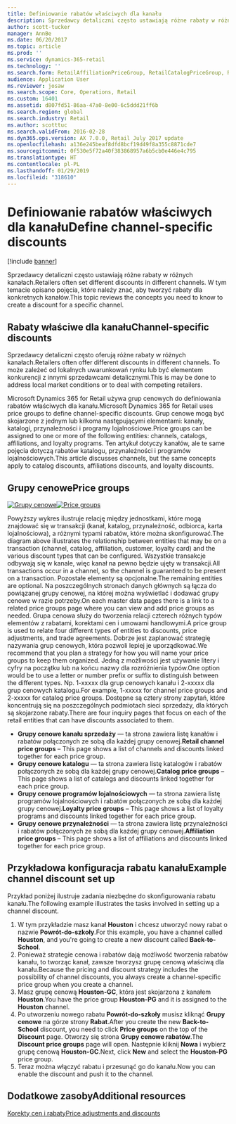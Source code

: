 ```yaml
---
title: Definiowanie rabatów właściwych dla kanału
description: Sprzedawcy detaliczni często ustawiają różne rabaty w różnych kanałach. W tym temacie opisano pojęcia, które należy znać, aby tworzyć rabaty dla konkretnych kanałów.
author: scott-tucker
manager: AnnBe
ms.date: 06/20/2017
ms.topic: article
ms.prod: ''
ms.service: dynamics-365-retail
ms.technology: ''
ms.search.form: RetailAffiliationPriceGroup, RetailCatalogPriceGroup, RetailChannelPriceGroup, RetailDiscountPriceGroup, RetailDiscountPricingWorkspace, RetailPeriodicDiscount, RetailStoreItemPriceList, RetailStoreTable
audience: Application User
ms.reviewer: josaw
ms.search.scope: Core, Operations, Retail
ms.custom: 16401
ms.assetid: d807fd51-86aa-47a0-8e00-6c5ddd21ff6b
ms.search.region: global
ms.search.industry: Retail
ms.author: scotttuc
ms.search.validFrom: 2016-02-28
ms.dyn365.ops.version: AX 7.0.0, Retail July 2017 update
ms.openlocfilehash: a136e245beaf8dfd8bcf19d49f8a355c8871cde7
ms.sourcegitcommit: 0f530e5f72a40f383868957a6b5cb0e446e4c795
ms.translationtype: HT
ms.contentlocale: pl-PL
ms.lasthandoff: 01/29/2019
ms.locfileid: "318610"
---
```

# <a name="define-channel-specific-discounts"></a><span data-ttu-id="3f67b-104">Definiowanie rabatów właściwych dla kanału</span><span class="sxs-lookup"><span data-stu-id="3f67b-104">Define channel-specific discounts</span></span>

[!include [banner](includes/banner.md)]

<span data-ttu-id="3f67b-105">Sprzedawcy detaliczni często ustawiają różne rabaty w różnych kanałach.</span><span class="sxs-lookup"><span data-stu-id="3f67b-105">Retailers often set different discounts in different channels.</span></span> <span data-ttu-id="3f67b-106">W tym temacie opisano pojęcia, które należy znać, aby tworzyć rabaty dla konkretnych kanałów.</span><span class="sxs-lookup"><span data-stu-id="3f67b-106">This topic reviews the concepts you need to know to create a discount for a specific channel.</span></span>

## <a name="channel-specific-discounts"></a><span data-ttu-id="3f67b-107">Rabaty właściwe dla kanału</span><span class="sxs-lookup"><span data-stu-id="3f67b-107">Channel-specific discounts</span></span>

<span data-ttu-id="3f67b-108">Sprzedawcy detaliczni często oferują różne rabaty w różnych kanałach.</span><span class="sxs-lookup"><span data-stu-id="3f67b-108">Retailers often offer different discounts in different channels.</span></span> <span data-ttu-id="3f67b-109">To może zależeć od lokalnych uwarunkowań rynku lub być elementem konkurencji z innymi sprzedawcami detalicznymi.</span><span class="sxs-lookup"><span data-stu-id="3f67b-109">This is may be done to address local market conditions or to deal with competing retailers.</span></span>

<span data-ttu-id="3f67b-110">Microsoft Dynamics 365 for Retail używa grup cenowych do definiowania rabatów właściwych dla kanału.</span><span class="sxs-lookup"><span data-stu-id="3f67b-110">Microsoft Dynamics 365 for Retail uses price groups to define channel-specific discounts.</span></span> <span data-ttu-id="3f67b-111">Grup cenowe mogą być skojarzone z jednym lub kilkoma następującymi elementami: kanały, katalogi, przynależności i programy lojalnościowe.</span><span class="sxs-lookup"><span data-stu-id="3f67b-111">Price groups can be assigned to one or more of the following entities: channels, catalogs, affiliations, and loyalty programs.</span></span> <span data-ttu-id="3f67b-112">Ten artykuł dotyczy kanałów, ale te same pojęcia dotyczą rabatów katalogu, przynależności i programów lojalnościowych.</span><span class="sxs-lookup"><span data-stu-id="3f67b-112">This article discusses channels, but the same concepts apply to catalog discounts, affiliations discounts, and loyalty discounts.</span></span>

## <a name="price-groups"></a><span data-ttu-id="3f67b-113">Grupy cenowe</span><span class="sxs-lookup"><span data-stu-id="3f67b-113">Price groups</span></span>

<span data-ttu-id="3f67b-114">[![Grupy cenowe](./media/price-groups-1024x608.png)](./media/price-groups.png)</span><span class="sxs-lookup"><span data-stu-id="3f67b-114">[![Price groups](./media/price-groups-1024x608.png)](./media/price-groups.png)</span></span>

<span data-ttu-id="3f67b-115">Powyższy wykres ilustruje relację między jednostkami, które mogą znajdować się w transakcji (kanał, katalog, przynależność, odbiorca, karta lojalnościowa), a różnymi typami rabatów, które można skonfigurować.</span><span class="sxs-lookup"><span data-stu-id="3f67b-115">The diagram above illustrates the relationship between entities that may be on a transaction (channel, catalog, affiliation, customer, loyalty card) and the various discount types that can be configured.</span></span> <span data-ttu-id="3f67b-116">Wszystkie transakcje odbywają się w kanale, więc kanał na pewno będzie ujęty w transakcji.</span><span class="sxs-lookup"><span data-stu-id="3f67b-116">All transactions occur in a channel, so the channel is guaranteed to be present on a transaction.</span></span> <span data-ttu-id="3f67b-117">Pozostałe elementy są opcjonalne.</span><span class="sxs-lookup"><span data-stu-id="3f67b-117">The remaining entities are optional.</span></span> <span data-ttu-id="3f67b-118">Na poszczególnych stronach danych głównych są łącza do powiązanej grupy cenowej, na której można wyświetlać i dodawać grupy cenowe w razie potrzeby.</span><span class="sxs-lookup"><span data-stu-id="3f67b-118">On each master data pages there is a link to a related price groups page where you can view and add price groups as needed.</span></span> <span data-ttu-id="3f67b-119">Grupa cenowa służy do tworzenia relacji czterech różnych typów elementów z rabatami, korektami cen i umowami handlowymi.</span><span class="sxs-lookup"><span data-stu-id="3f67b-119">A price group is used to relate four different types of entities to discounts, price adjustments, and trade agreements.</span></span> <span data-ttu-id="3f67b-120">Dobrze jest zaplanować strategię nazywania grup cenowych, która pozwoli lepiej je uporządkować.</span><span class="sxs-lookup"><span data-stu-id="3f67b-120">We recommend that you plan a strategy for how you will name your price groups to keep them organized.</span></span> <span data-ttu-id="3f67b-121">Jedną z możliwości jest używanie litery i cyfry na początku lub na końcu nazwy dla rozróżnienia typów.</span><span class="sxs-lookup"><span data-stu-id="3f67b-121">One option would be to use a letter or number prefix or suffix to distinguish between the different types.</span></span> <span data-ttu-id="3f67b-122">Np. 1-xxxxx dla grup cenowych kanału i 2-xxxxx dla grup cenowych katalogu.</span><span class="sxs-lookup"><span data-stu-id="3f67b-122">For example, 1-xxxxx for channel price groups and 2-xxxxx for catalog price groups.</span></span> <span data-ttu-id="3f67b-123">Dostępne są cztery strony zapytań, które koncentrują się na poszczególnych podmiotach sieci sprzedaży, dla których są skojarzone rabaty.</span><span class="sxs-lookup"><span data-stu-id="3f67b-123">There are four inquiry pages that focus on each of the retail entities that can have discounts associated to them.</span></span>

- <span data-ttu-id="3f67b-124">**Grupy cenowe kanału sprzedaży** — ta strona zawiera listę kanałów i rabatów połączonych ze sobą dla każdej grupy cenowej.</span><span class="sxs-lookup"><span data-stu-id="3f67b-124">**Retail channel price groups** – This page shows a list of channels and discounts linked together for each price group.</span></span>
- <span data-ttu-id="3f67b-125">**Grupy cenowe katalogu** — ta strona zawiera listę katalogów i rabatów połączonych ze sobą dla każdej grupy cenowej.</span><span class="sxs-lookup"><span data-stu-id="3f67b-125">**Catalog price groups** – This page shows a list of catalogs and discounts linked together for each price group.</span></span>
- <span data-ttu-id="3f67b-126">**Grupy cenowe programów lojalnościowych** — ta strona zawiera listę programów lojalnościowych i rabatów połączonych ze sobą dla każdej grupy cenowej.</span><span class="sxs-lookup"><span data-stu-id="3f67b-126">**Loyalty price groups** – This page shows a list of loyalty programs and discounts linked together for each price group.</span></span>
- <span data-ttu-id="3f67b-127">**Grupy cenowe przynależności** — ta strona zawiera listę przynależności i rabatów połączonych ze sobą dla każdej grupy cenowej.</span><span class="sxs-lookup"><span data-stu-id="3f67b-127">**Affiliation price groups** – This page shows a list of affiliations and discounts linked together for each price group.</span></span>

## <a name="example-channel-discount-set-up"></a><span data-ttu-id="3f67b-128">Przykładowa konfiguracja rabatu kanału</span><span class="sxs-lookup"><span data-stu-id="3f67b-128">Example channel discount set up</span></span>

<span data-ttu-id="3f67b-129">Przykład poniżej ilustruje zadania niezbędne do skonfigurowania rabatu kanału.</span><span class="sxs-lookup"><span data-stu-id="3f67b-129">The following example illustrates the tasks involved in setting up a channel discount.</span></span>

1. <span data-ttu-id="3f67b-130">W tym przykładzie masz kanał **Houston** i chcesz utworzyć nowy rabat o nazwie **Powrót-do-szkoły**.</span><span class="sxs-lookup"><span data-stu-id="3f67b-130">For this example, you have a channel called **Houston**, and you're going to create a new discount called **Back-to-School**.</span></span>
2. <span data-ttu-id="3f67b-131">Ponieważ strategie cenowa i rabatów dają możliwość tworzenia rabatów kanału, to tworząc kanał, zawsze tworzysz grupę cenową właściwą dla kanału.</span><span class="sxs-lookup"><span data-stu-id="3f67b-131">Because the pricing and discount strategy includes the possibility of channel discounts, you always create a channel-specific price group when you create a channel.</span></span>
3. <span data-ttu-id="3f67b-132">Masz grupę cenową **Houston-GC**, która jest skojarzona z kanałem **Houston**.</span><span class="sxs-lookup"><span data-stu-id="3f67b-132">You have the price group **Houston-PG** and it is assigned to the **Houston** channel.</span></span>
4. <span data-ttu-id="3f67b-133">Po utworzeniu nowego rabatu **Powrót-do-szkoły** musisz kliknąć **Grupy cenowe** na górze strony **Rabat**.</span><span class="sxs-lookup"><span data-stu-id="3f67b-133">After you create the new **Back-to-School** discount, you need to click **Price groups** on the top of the **Discount** page.</span></span> <span data-ttu-id="3f67b-134">Otworzy się strona **Grupy cenowe rabatów**.</span><span class="sxs-lookup"><span data-stu-id="3f67b-134">The **Discount price groups** page will open.</span></span> <span data-ttu-id="3f67b-135">Następnie kliknij **Nowa** i wybierz grupę cenową **Houston-GC**.</span><span class="sxs-lookup"><span data-stu-id="3f67b-135">Next, click **New** and select the **Houston-PG** price group.</span></span>
5. <span data-ttu-id="3f67b-136">Teraz można włączyć rabatu i przesunąć go do kanału.</span><span class="sxs-lookup"><span data-stu-id="3f67b-136">Now you can enable the discount and push it to the channel.</span></span>

## <a name="additional-resources"></a><span data-ttu-id="3f67b-137">Dodatkowe zasoby</span><span class="sxs-lookup"><span data-stu-id="3f67b-137">Additional resources</span></span>

[<span data-ttu-id="3f67b-138">Korekty cen i rabaty</span><span class="sxs-lookup"><span data-stu-id="3f67b-138">Price adjustments and discounts</span></span>](price-adjustments-discounts.md)
